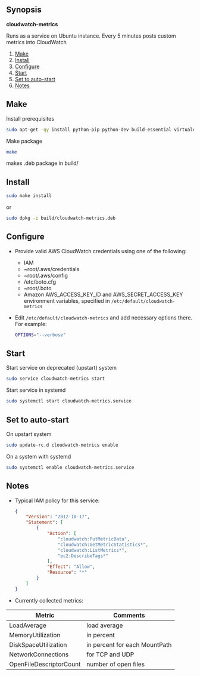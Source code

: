 ## Synopsis
**cloudwatch-metrics**

Runs as a service on Ubuntu instance. Every 5 minutes posts custom metrics into CloudWatch

1. [Make](#make)
2. [Install](#install)
3. [Configure](#configure)
4. [Start](#start)
5. [Set to auto-start](#set-to-auto-start)
6. [Notes](#notes)

## Make

Install prerequisites
```bash
sudo apt-get -qy install python-pip python-dev build-essential virtualenv
```

Make package
```bash
make
```
makes .deb package in build/

## Install

```bash
sudo make install
```
or
```bash
sudo dpkg -i build/cloudwatch-metrics.deb
```

## Configure

* Provide valid AWS CloudWatch credentials using one of the following: 
    * IAM
    * ~root/.aws/credentials
    * ~root/.aws/config
    * /etc/boto.cfg
    * ~root/.boto
    * Amazon AWS_ACCESS_KEY_ID and AWS_SECRET_ACCESS_KEY environment variables, specified in ```/etc/default/cloudwatch-metrics```

* Edit ```/etc/default/cloudwatch-metrics``` and add necessary options there. For example:
    ```bash
    OPTIONS="--verbose"
    ```
    
## Start

Start service on deprecated (upstart) system
```bash
sudo service cloudwatch-metrics start
```
Start service in systemd
```bash
sudo systemctl start cloudwatch-metrics.service
```

## Set to auto-start

On upstart system
```bash
sudo update-rc.d cloudwatch-metrics enable
```
On a system with systemd 
```bash
sudo systemctl enable cloudwatch-metrics.service
```

## Notes

* Typical IAM policy for this service:
    ```json
    {
        "Version": "2012-10-17",
        "Statement": [
            {
                "Action": [
                    "cloudwatch:PutMetricData",
                    "cloudwatch:GetMetricStatistics*",
                    "cloudwatch:ListMetrics*",
                    "ec2:DescribeTags*"
                ],
                "Effect": "Allow",
                "Resource": "*"
            }
        ]
    }
    ```
    

* Currently collected metrics:


| Metric  | Comments |
| ------------- | ------------- |
| LoadAverage  | load average|
| MemoryUtilization  | in percent  |
| DiskSpaceUtilization  | in percent for each MountPath  |
| NetworkConnections  | for TCP and UDP  |
| OpenFileDescriptorCount  | number of open files |
